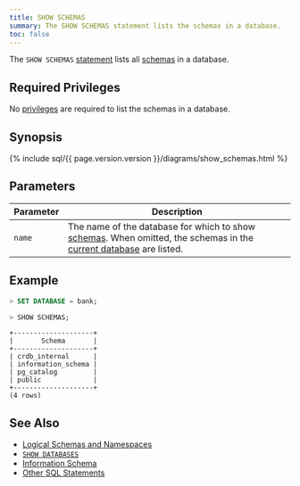 ```yaml
---
title: SHOW SCHEMAS
summary: The SHOW SCHEMAS statement lists the schemas in a database.
toc: false
---
```


The `SHOW SCHEMAS` [statement](sql-statements.html) lists all [schemas](sql-name-resolution.html#logical-schemas-and-namespaces) in a database.

<div id="toc"></div>

## Required Privileges

No [privileges](privileges.html) are required to list the schemas in a database.

## Synopsis

{% include sql/{{ page.version.version }}/diagrams/show_schemas.html %}

## Parameters

Parameter | Description
----------|------------
`name` | The name of the database for which to show [schemas](sql-name-resolution.html#logical-schemas-and-namespaces). When omitted, the schemas in the [current database](sql-name-resolution.html#current-database) are listed.

## Example

~~~ sql
> SET DATABASE = bank;
~~~

~~~ sql
> SHOW SCHEMAS;
~~~

~~~
+--------------------+
|       Schema       |
+--------------------+
| crdb_internal      |
| information_schema |
| pg_catalog         |
| public             |
+--------------------+
(4 rows)
~~~

## See Also

- [Logical Schemas and Namespaces](sql-name-resolution.html)
- [`SHOW DATABASES`](show-databases.html)
- [Information Schema](information-schema.html)
- [Other SQL Statements](sql-statements.html)
